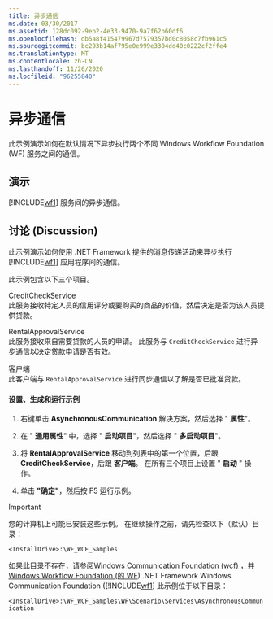 ```yaml
---
title: 异步通信
ms.date: 03/30/2017
ms.assetid: 128dc092-9eb2-4e33-9470-9a7f62b60df6
ms.openlocfilehash: db5a8f415479967d7579357bd0c8058c7fb961c5
ms.sourcegitcommit: bc293b14af795e0e999e3304dd40c0222cf2ffe4
ms.translationtype: MT
ms.contentlocale: zh-CN
ms.lasthandoff: 11/26/2020
ms.locfileid: "96255840"
---
```

# <a name="asynchronous-communication"></a>异步通信

此示例演示如何在默认情况下异步执行两个不同 Windows Workflow Foundation (WF) 服务之间的通信。  
  
## <a name="demonstrates"></a>演示  

 [!INCLUDE[wf1](../../../../includes/wf1-md.md)] 服务间的异步通信。  
  
## <a name="discussion"></a>讨论 (Discussion)  

 此示例演示如何使用 .NET Framework 提供的消息传递活动来异步执行 [!INCLUDE[wf1](../../../../includes/wf1-md.md)] 应用程序间的通信。  
  
 此示例包含以下三个项目。  
  
 CreditCheckService  
 此服务接收特定人员的信用评分或要购买的商品的价值，然后决定是否为该人员提供贷款。  
  
 RentalApprovalService  
 此服务接收来自需要贷款的人员的申请。 此服务与 `CreditCheckService` 进行异步通信以决定贷款申请是否有效。  
  
 客户端  
 此客户端与 `RentalApprovalService` 进行同步通信以了解是否已批准贷款。  
  
#### <a name="to-set-up-build-and-run-the-sample"></a>设置、生成和运行示例  
  
1. 右键单击 **AsynchronousCommunication** 解决方案，然后选择 " **属性**"。  
  
2. 在 " **通用属性**" 中，选择 " **启动项目**"，然后选择 " **多启动项目**"。  
  
3. 将 **RentalApprovalService** 移动到列表中的第一个位置，后跟 **CreditCheckService**，后跟 **客户端**。 在所有三个项目上设置 " **启动** " 操作。  
  
4. 单击 **"确定"**，然后按 F5 运行示例。  
  
> [!IMPORTANT]
> 您的计算机上可能已安装这些示例。 在继续操作之前，请先检查以下（默认）目录：  
>
> `<InstallDrive>:\WF_WCF_Samples`  
>
> 如果此目录不存在，请参阅[Windows Communication Foundation (wcf) ，并 Windows Workflow Foundation (的 WF](https://www.microsoft.com/download/details.aspx?id=21459)) .NET Framework Windows Communication Foundation ([!INCLUDE[wf1](../../../../includes/wf1-md.md)] 此示例位于以下目录：  
>
> `<InstallDrive>:\WF_WCF_Samples\WF\Scenario\Services\AsynchronousCommunication`
